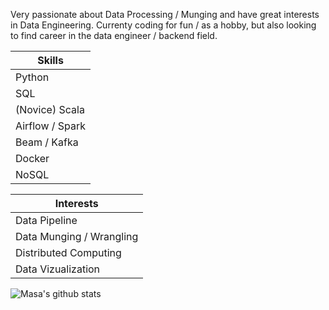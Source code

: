Very passionate about Data Processing / Munging and have great interests in Data Engineering.
Currenty coding for fun / as a hobby, but also looking to find career in the data engineer / backend field.

| **Skills**      |
|-----------------|
| Python          |
| SQL             |
| (Novice) Scala  |
| Airflow / Spark |
| Beam / Kafka    |
| Docker          |
| NoSQL           |


| **Interests**            |
|--------------------------|
| Data Pipeline            |
| Data Munging / Wrangling |
| Distributed Computing    |
| Data Vizualization       |



![Masa's github stats](https://github-readme-stats.vercel.app/api?username=Masamerc&show_icons=true&theme=graywhite)

